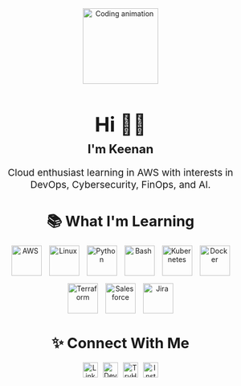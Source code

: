 <div align="center" style="margin-bottom: 20px;">
  <img height="150" src="https://media4.giphy.com/media/v1.Y2lkPTc5MGI3NjExanhnOWQ1MGlncGJlZno4NmVlbGVoeWJ2b3lkdmVnY2l0bXB0ZzJvNSZlcD12MV9pbnRlcm5hbF9naWZfYnlfaWQmY3Q9Zw/lBm4rgtyIPJmywXzLW/giphy.gif" style="display: block; margin: 0 auto;" alt="Coding animation" />
</div>

<h1 align="center" style="font-size: 2.5rem; margin-bottom: 10px;">Hi 👋🏾</h1>
<h2 align="center" style="font-size: 1.5rem; margin-top: 0;">I'm Keenan</h2>
<h3 align="center" style="font-size: 1.2rem; font-weight: normal; margin-top: 10px;">Cloud enthusiast learning in AWS with interests in DevOps, Cybersecurity, FinOps, and AI.</h3>

###

<h2 align="center" style="font-size: 1.8rem; margin-bottom: 20px;">📚 What I'm Learning</h2>

<div align="center" style="display: flex; flex-wrap: wrap; justify-content: center; gap: 15px; margin-bottom: 30px;">
  <img src="https://cdn.jsdelivr.net/gh/devicons/devicon/icons/amazonwebservices/amazonwebservices-original-wordmark.svg" style="height: 60px; width: auto;" alt="AWS" title="AWS" />
  <img src="https://cdn.jsdelivr.net/gh/devicons/devicon/icons/linux/linux-original.svg" style="height: 60px; width: auto;" alt="Linux" title="Linux" />
  <img src="https://cdn.jsdelivr.net/gh/devicons/devicon/icons/python/python-original-wordmark.svg" style="height: 60px; width: auto;" alt="Python" title="Python" />
  <img src="https://cdn.jsdelivr.net/gh/devicons/devicon/icons/bash/bash-original.svg" style="height: 60px; width: auto;" alt="Bash" title="Bash" />
  <img src="https://cdn.jsdelivr.net/gh/devicons/devicon/icons/kubernetes/kubernetes-plain-wordmark.svg" style="height: 60px; width: auto;" alt="Kubernetes" title="Kubernetes" />
  <img src="https://cdn.jsdelivr.net/gh/devicons/devicon/icons/docker/docker-original-wordmark.svg" style="height: 60px; width: auto;" alt="Docker" title="Docker" />
  <img src="https://cdn.jsdelivr.net/gh/devicons/devicon/icons/terraform/terraform-original-wordmark.svg" style="height: 60px; width: auto;" alt="Terraform" title="Terraform" />
  <img src="https://cdn.jsdelivr.net/gh/devicons/devicon/icons/salesforce/salesforce-original.svg" style="height: 60px; width: auto;" alt="Salesforce" title="Salesforce" />
  <img src="https://cdn.jsdelivr.net/gh/devicons/devicon/icons/jira/jira-original-wordmark.svg" style="height: 60px; width: auto;" alt="Jira" title="Jira" />
</div>

###

<h2 align="center" style="font-size: 1.8rem; margin-bottom: 20px;">✨ Connect With Me</h2>

<div align="center" style="display: flex; flex-wrap: wrap; justify-content: center; gap: 10px; margin-bottom: 30px;">
  <a href="https://www.linkedin.com/in/keenannkelly/" target="_blank">
    <img src="https://img.shields.io/static/v1?message=LinkedIn&logo=linkedin&label=&color=0077B5&logoColor=white&labelColor=&style=for-the-badge" style="height: 30px;" alt="LinkedIn" />
  </a>
  <a href="https://dev.to/kfearless" target="_blank">
    <img src="https://img.shields.io/static/v1?message=dev.to&logo=dev.to&label=&color=0A0A0A&logoColor=white&labelColor=&style=for-the-badge" style="height: 30px;" alt="Dev.to" />
  </a>
  <a href="https://tryhackme.com/p/Kfearless" target="_blank">
    <img src="https://img.shields.io/static/v1?message=TryHackMe&logo=tryhackme&label=&color=88cc14&logoColor=white&labelColor=&style=for-the-badge" style="height: 30px;" alt="TryHackMe" />
  </a>
  <a href="YOUR_INSTAGRAM_LINK_HERE" target="_blank">
    <img src="https://img.shields.io/static/v1?message=Instagram&logo=instagram&label=&color=E4405F&logoColor=white&labelColor=&style=for-the-badge" style="height: 30px;" alt="Instagram" />
  </a>
</div>



